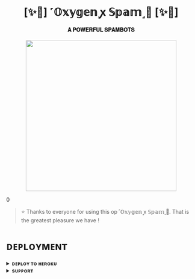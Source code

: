 <h1 align="center"><b>[✨🥀] ˹𝕆𝕩𝕪𝕘𝕖𝕟 ꭙ 𝕊𝕡𝕒𝕞˼🫧 [✨🥀]</b></h1>

<h4 align="center"> 𝐀 𝐏𝐎𝐖𝐄𝐑𝐅𝐔𝐋 𝐒𝐏𝐀𝐌𝐁𝐎𝐓𝐒</h4>

<p align="center"><a href="https://t.me/BWANDARLOK"><img src="https://te.legra.ph/file/7bc5551374ee010ba57d2.jpg(https://telegra.ph/file/6c32d6bff1244f0972640.jpg)" width="400"></a></p>0


> ⭐️ Thanks to everyone for using this op ˹𝕆𝕩𝕪𝕘𝕖𝕟 ꭙ 𝕊𝕡𝕒𝕞˼🫧. That is the greatest pleasure we have !


# ᴅᴇᴘʟᴏʏᴍᴇɴᴛ


<details>
<summary><b>ᴅᴇᴘʟᴏʏ ᴛᴏ ʜᴇʀᴏᴋᴜ</b></summary>
<br>

[![Deploy](https://www.herokucdn.com/deploy/button.svg)](https://dashboard.heroku.com/new?template=https://github.com/PRADHAN474/SPAMBOT)

</details>


<details>
<summary><b>sᴜᴘᴘᴏʀᴛ</b></summary>
<br>

<a href="https://t.me/BWANDARLOK"><img src="https://img.shields.io/badge/Join-Telegram%20Channel-red.svg?logo=Telegram"></a>

</details>
